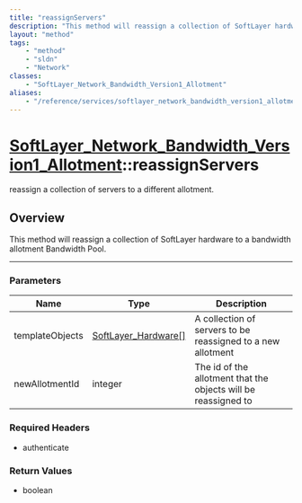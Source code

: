 ```yaml
---
title: "reassignServers"
description: "This method will reassign a collection of SoftLayer hardware to a bandwidth allotment Bandwidth Pool."
layout: "method"
tags:
    - "method"
    - "sldn"
    - "Network"
classes:
    - "SoftLayer_Network_Bandwidth_Version1_Allotment"
aliases:
    - "/reference/services/softlayer_network_bandwidth_version1_allotment/reassignServers"
---
```

# [SoftLayer_Network_Bandwidth_Version1_Allotment](/reference/services/SoftLayer_Network_Bandwidth_Version1_Allotment)::reassignServers


reassign a collection of servers to a different allotment.


## Overview 
This method will reassign a collection of SoftLayer hardware to a bandwidth allotment Bandwidth Pool. 

-----

### Parameters 
|Name | Type | Description |
| --- | --- | --- |
|templateObjects| <a href='/reference/datatypes/SoftLayer_Hardware'>SoftLayer_Hardware[] </a>| A collection of servers to be reassigned to a new allotment|
|newAllotmentId| integer| The id of the allotment that the objects will be reassigned to|


### Required Headers
* authenticate


### Return Values
* boolean





